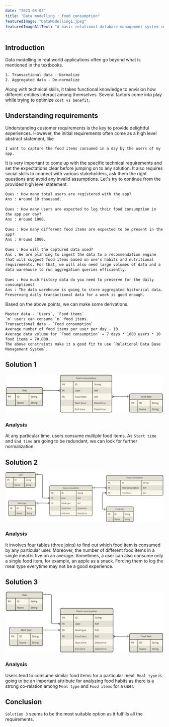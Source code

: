 ```yaml
---
date: "2023-08-05"
title: "Data modelling : food consumption"
featuredImage: "DataModelling1.jpeg"
featuredImageAltText: "A basic relational database management system schema with purple background"
---
```


## Introduction
Data modelling in real world applications often go beyond what is mentioned in the textbooks.
```
1. Transactional data - Normalize
2. Aggregated data - De-normalize
```
Along with technical skills, it takes functional knowledge to envision how different entities interact among themselves. Several factors come into play while trying to optimize `cost vs benefit`.

## Understanding requirements
Understanding customer requirements is the key to provide delightful experiences. However, the initial requirements often come as a high level abstract statement, like
```
I want to capture the food items consumed in a day by the users of my app.
```
It is very important to come up with the specific technical requirements and set the expectations clear before jumping on to any solution. It also requires social skills to connect with various stakeholders, ask them the right questions and avoid any invalid assumptions. Let's try to continue from the provided high level statement.
```
Ques : How many total users are registered with the app?
Ans : Around 10 thousand.

Ques : How many users are expected to log their food consumption in the app per day?
Ans : Around 1000.

Ques : How many different food items are expected to be present in the app?
Ans : Around 1000.

Ques : How will the captured data used?
Ans : We are planning to ingest the data to a recommendation engine that will suggest food items based on one's habits and nutritional requirements. For that, we will also need large volumes of data and a data warehouse to run aggregation queries efficiently.

Ques : How much history data do you need to preserve for the daily consumptions?
Ans : The data warehouse is going to store aggregated historical data. Preserving daily transactional data for a week is good enough.
```
Based on the above points, we can make some derivations.
```
Master data - `Users`, `Food items`.
`m` users can consume `n` food items.
Transactional data - `Food consumption`
Average number of food items per user per day - 10
Average data volume for `Food consumption` = 7 days * 1000 users * 10 food items = 70,000.
The above constraints make it a good fit to use `Relational Data Base Management System`.
```

## Solution 1

![Entity relationship diagram 1](./DM_FoodConsumption_1.png)

### Analysis
At any particular time, users consume multiple food items. As `Start time` and `End time` are going to be redundant, we can look for further normalization.

## Solution 2

![Entity relationship diagram 2](./DM_FoodConsumption_2.png)

### Analysis
It involves four tables (three joins) to find out which food item is consumed by any particular user. Moreover, the number of different food items in a single meal is five on an average. Sometimes, a user can also consume only a single food item, for example, an apple as a snack. Forcing them to log the meal type everytime may not be a good experience.

## Solution 3

![Entity relationship diagram 3](./DM_FoodConsumption_3.png)

### Analysis
Users tend to consume similar food items for a particular meal. `Meal type` is going to be an important attribute for analyzing food habits as there is a strong co-relation among `Meal type` and `Food items` for a user.

## Conclusion
`Solution 3` seems to be the most suitable option as it fulfills all the requirements.